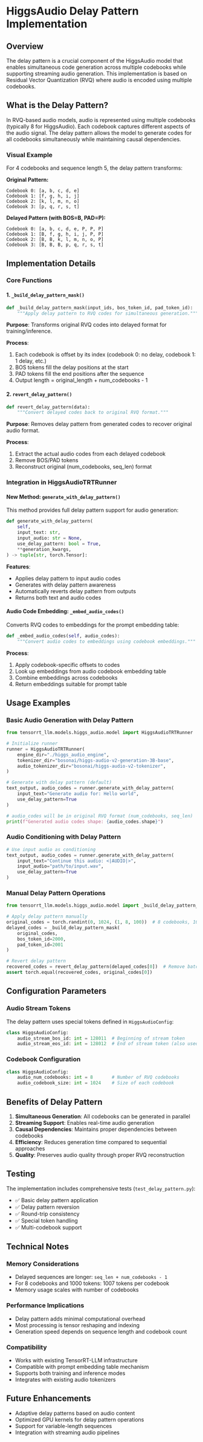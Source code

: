 # HiggsAudio Delay Pattern Implementation

## Overview

The delay pattern is a crucial component of the HiggsAudio model that enables simultaneous code generation across multiple codebooks while supporting streaming audio generation. This implementation is based on Residual Vector Quantization (RVQ) where audio is encoded using multiple codebooks.

## What is the Delay Pattern?

In RVQ-based audio models, audio is represented using multiple codebooks (typically 8 for HiggsAudio). Each codebook captures different aspects of the audio signal. The delay pattern allows the model to generate codes for all codebooks simultaneously while maintaining causal dependencies.

### Visual Example

For 4 codebooks and sequence length 5, the delay pattern transforms:

**Original Pattern:**
```
Codebook 0: [a, b, c, d, e]
Codebook 1: [f, g, h, i, j]  
Codebook 2: [k, l, m, n, o]
Codebook 3: [p, q, r, s, t]
```

**Delayed Pattern (with BOS=B, PAD=P):**
```
Codebook 0: [a, b, c, d, e, P, P, P]
Codebook 1: [B, f, g, h, i, j, P, P]
Codebook 2: [B, B, k, l, m, n, o, P]
Codebook 3: [B, B, B, p, q, r, s, t]
```

## Implementation Details

### Core Functions

#### 1. `_build_delay_pattern_mask()`
```python
def _build_delay_pattern_mask(input_ids, bos_token_id, pad_token_id):
    """Apply delay pattern to RVQ codes for simultaneous generation."""
```

**Purpose**: Transforms original RVQ codes into delayed format for training/inference.

**Process**:
1. Each codebook is offset by its index (codebook 0: no delay, codebook 1: 1 delay, etc.)
2. BOS tokens fill the delay positions at the start
3. PAD tokens fill the end positions after the sequence
4. Output length = original_length + num_codebooks - 1

#### 2. `revert_delay_pattern()`
```python
def revert_delay_pattern(data):
    """Convert delayed codes back to original RVQ format."""
```

**Purpose**: Removes delay pattern from generated codes to recover original audio format.

**Process**:
1. Extract the actual audio codes from each delayed codebook
2. Remove BOS/PAD tokens
3. Reconstruct original (num_codebooks, seq_len) format

### Integration in HiggsAudioTRTRunner

#### New Method: `generate_with_delay_pattern()`

This method provides full delay pattern support for audio generation:

```python
def generate_with_delay_pattern(
    self,
    input_text: str,
    input_audio: str = None,
    use_delay_pattern: bool = True,
    **generation_kwargs,
) -> tuple[str, torch.Tensor]:
```

**Features**:
- Applies delay pattern to input audio codes
- Generates with delay pattern awareness
- Automatically reverts delay pattern from outputs
- Returns both text and audio codes

#### Audio Code Embedding: `_embed_audio_codes()`

Converts RVQ codes to embeddings for the prompt embedding table:

```python
def _embed_audio_codes(self, audio_codes):
    """Convert audio codes to embeddings using codebook embeddings."""
```

**Process**:
1. Apply codebook-specific offsets to codes
2. Look up embeddings from audio codebook embedding table
3. Combine embeddings across codebooks
4. Return embeddings suitable for prompt table

## Usage Examples

### Basic Audio Generation with Delay Pattern

```python
from tensorrt_llm.models.higgs_audio.model import HiggsAudioTRTRunner

# Initialize runner
runner = HiggsAudioTRTRunner(
    engine_dir="./higgs_audio_engine",
    tokenizer_dir="bosonai/higgs-audio-v2-generation-3B-base",
    audio_tokenizer_dir="bosonai/higgs-audio-v2-tokenizer",
)

# Generate with delay pattern (default)
text_output, audio_codes = runner.generate_with_delay_pattern(
    input_text="Generate audio for: Hello world",
    use_delay_pattern=True
)

# audio_codes will be in original RVQ format (num_codebooks, seq_len)
print(f"Generated audio codes shape: {audio_codes.shape}")
```

### Audio Conditioning with Delay Pattern

```python
# Use input audio as conditioning
text_output, audio_codes = runner.generate_with_delay_pattern(
    input_text="Continue this audio: <|AUDIO|>",
    input_audio="path/to/input.wav",
    use_delay_pattern=True
)
```

### Manual Delay Pattern Operations

```python
from tensorrt_llm.models.higgs_audio.model import _build_delay_pattern_mask, revert_delay_pattern

# Apply delay pattern manually
original_codes = torch.randint(0, 1024, (1, 8, 100))  # 8 codebooks, 100 tokens
delayed_codes = _build_delay_pattern_mask(
    original_codes,
    bos_token_id=2000,
    pad_token_id=2001
)

# Revert delay pattern
recovered_codes = revert_delay_pattern(delayed_codes[0])  # Remove batch dim
assert torch.equal(recovered_codes, original_codes[0])
```

## Configuration Parameters

### Audio Stream Tokens

The delay pattern uses special tokens defined in `HiggsAudioConfig`:

```python
class HiggsAudioConfig:
    audio_stream_bos_id: int = 128011  # Beginning of stream token
    audio_stream_eos_id: int = 128012  # End of stream token (also used as PAD)
```

### Codebook Configuration

```python
class HiggsAudioConfig:
    audio_num_codebooks: int = 8       # Number of RVQ codebooks
    audio_codebook_size: int = 1024    # Size of each codebook
```

## Benefits of Delay Pattern

1. **Simultaneous Generation**: All codebooks can be generated in parallel
2. **Streaming Support**: Enables real-time audio generation
3. **Causal Dependencies**: Maintains proper dependencies between codebooks
4. **Efficiency**: Reduces generation time compared to sequential approaches
5. **Quality**: Preserves audio quality through proper RVQ reconstruction

## Testing

The implementation includes comprehensive tests (`test_delay_pattern.py`):

- ✅ Basic delay pattern application
- ✅ Delay pattern reversion  
- ✅ Round-trip consistency
- ✅ Special token handling
- ✅ Multi-codebook support

## Technical Notes

### Memory Considerations

- Delayed sequences are longer: `seq_len + num_codebooks - 1`
- For 8 codebooks and 1000 tokens: 1007 tokens per codebook
- Memory usage scales with number of codebooks

### Performance Implications

- Delay pattern adds minimal computational overhead
- Most processing is tensor reshaping and indexing
- Generation speed depends on sequence length and codebook count

### Compatibility

- Works with existing TensorRT-LLM infrastructure
- Compatible with prompt embedding table mechanism
- Supports both training and inference modes
- Integrates with existing audio tokenizers

## Future Enhancements

- Adaptive delay patterns based on audio content
- Optimized GPU kernels for delay pattern operations
- Support for variable-length sequences
- Integration with streaming audio pipelines
